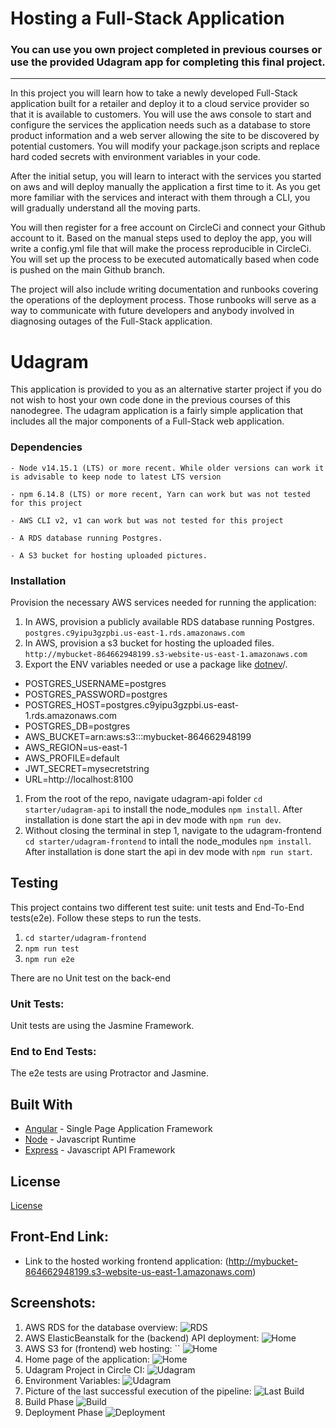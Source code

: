 # Hosting a Full-Stack Application

### **You can use you own project completed in previous courses or use the provided Udagram app for completing this final project.**

---

In this project you will learn how to take a newly developed Full-Stack application built for a retailer and deploy it to a cloud service provider so that it is available to customers. You will use the aws console to start and configure the services the application needs such as a database to store product information and a web server allowing the site to be discovered by potential customers. You will modify your package.json scripts and replace hard coded secrets with environment variables in your code.

After the initial setup, you will learn to interact with the services you started on aws and will deploy manually the application a first time to it. As you get more familiar with the services and interact with them through a CLI, you will gradually understand all the moving parts.

You will then register for a free account on CircleCi and connect your Github account to it. Based on the manual steps used to deploy the app, you will write a config.yml file that will make the process reproducible in CircleCi. You will set up the process to be executed automatically based when code is pushed on the main Github branch.

The project will also include writing documentation and runbooks covering the operations of the deployment process. Those runbooks will serve as a way to communicate with future developers and anybody involved in diagnosing outages of the Full-Stack application.

# Udagram

This application is provided to you as an alternative starter project if you do not wish to host your own code done in the previous courses of this nanodegree. The udagram application is a fairly simple application that includes all the major components of a Full-Stack web application.



### Dependencies

```
- Node v14.15.1 (LTS) or more recent. While older versions can work it is advisable to keep node to latest LTS version

- npm 6.14.8 (LTS) or more recent, Yarn can work but was not tested for this project

- AWS CLI v2, v1 can work but was not tested for this project

- A RDS database running Postgres.

- A S3 bucket for hosting uploaded pictures.

```

### Installation

Provision the necessary AWS services needed for running the application:

1. In AWS, provision a publicly available RDS database running Postgres. `postgres.c9yipu3gzpbi.us-east-1.rds.amazonaws.com`
1. In AWS, provision a s3 bucket for hosting the uploaded files. `http://mybucket-864662948199.s3-website-us-east-1.amazonaws.com`
1. Export the ENV variables needed or use a package like [dotnev](https://www.npmjs.com/package/dotenv)/.
* POSTGRES_USERNAME=postgres
* POSTGRES_PASSWORD=postgres
* POSTGRES_HOST=postgres.c9yipu3gzpbi.us-east-1.rds.amazonaws.com
* POSTGRES_DB=postgres
* AWS_BUCKET=arn:aws:s3:::mybucket-864662948199
* AWS_REGION=us-east-1
* AWS_PROFILE=default
* JWT_SECRET=mysecretstring
* URL=http://localhost:8100
1. From the root of the repo, navigate udagram-api folder `cd starter/udagram-api` to install the node_modules `npm install`. After installation is done start the api in dev mode with `npm run dev`.
1. Without closing the terminal in step 1, navigate to the udagram-frontend `cd starter/udagram-frontend` to intall the node_modules `npm install`. After installation is done start the api in dev mode with `npm run start`.

## Testing

This project contains two different test suite: unit tests and End-To-End tests(e2e). Follow these steps to run the tests.

1. `cd starter/udagram-frontend`
1. `npm run test`
1. `npm run e2e`

There are no Unit test on the back-end

### Unit Tests:

Unit tests are using the Jasmine Framework.

### End to End Tests:

The e2e tests are using Protractor and Jasmine.

## Built With

- [Angular](https://angular.io/) - Single Page Application Framework
- [Node](https://nodejs.org) - Javascript Runtime
- [Express](https://expressjs.com/) - Javascript API Framework

## License

[License](LICENSE.txt)


## Front-End Link:

- Link to the hosted working frontend application:
  (http://mybucket-864662948199.s3-website-us-east-1.amazonaws.com)

## Screenshots:

1. AWS RDS for the database overview:
   ![RDS](/screenshots/console_RDS.png)
2. AWS ElasticBeanstalk for the (backend) API deployment:
   ![Home](/screenshots/console_elastic.png)
3. AWS S3 for (frontend) web hosting: ``
   ![Home](/screenshots/console_s3.png)
4. Home page of the application:
   ![Home](/screenshots/fe.png)
5. Udagram Project in Circle CI:
   ![Udagram](/screenshots/circle_ci_pipeline.png)
6. Environment Variables:
   ![Udagram](/screenshots/config_enviroment_variable_circle_ci.png)
7. Picture of the last successful execution of the pipeline:
   ![Last Build](/screenshots/circle_ci_workflow.png)
8. Build Phase
   ![Build](/screenshots/circle_ci_build.png)
9. Deployment Phase
   ![Deployment](/screenshots/circie_ci_deploy.png)
